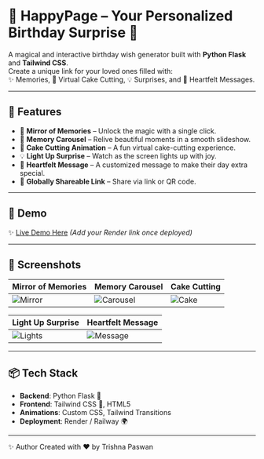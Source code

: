 # 🎉 HappyPage – Your Personalized Birthday Surprise 🎂

A magical and interactive birthday wish generator built with **Python Flask** and **Tailwind CSS**.  
Create a unique link for your loved ones filled with:  
✨ Memories, 🎂 Virtual Cake Cutting, 💡 Surprises, and 💌 Heartfelt Messages.

---

## 🌟 Features
- 🎀 **Mirror of Memories** – Unlock the magic with a single click.
- 📸 **Memory Carousel** – Relive beautiful moments in a smooth slideshow.
- 🎂 **Cake Cutting Animation** – A fun virtual cake-cutting experience.
- 💡 **Light Up Surprise** – Watch as the screen lights up with joy.
- 💌 **Heartfelt Message** – A customized message to make their day extra special.
- 📱 **Globally Shareable Link** – Share via link or QR code.

---

## 🚀 Demo
✨ [Live Demo Here](https://your-happypage-app.onrender.com) *(Add your Render link once deployed)*

---

## 🖤 Screenshots
| Mirror of Memories     | Memory Carousel         | Cake Cutting           |
|------------------------|-------------------------|-------------------------|
| ![Mirror](static/screenshots/page1.png) | ![Carousel](static/screenshots/page2.png) | ![Cake](static/screenshots/page3.png) |

| Light Up Surprise      | Heartfelt Message       |
|------------------------|-------------------------|
| ![Lights](static/screenshots/page4.png) | ![Message](static/screenshots/page5.png) |

---

## 📦 Tech Stack
- **Backend**: Python Flask 🐍
- **Frontend**: Tailwind CSS 🌸, HTML5
- **Animations**: Custom CSS, Tailwind Transitions
- **Deployment**: Render / Railway 🌍

---
✨ Author
Created with ❤️ by Trishna Paswan
